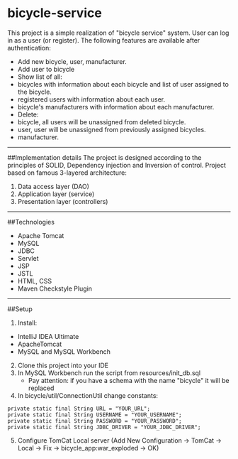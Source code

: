# bicycle-service
This project is a simple realization of "bicycle service" system. User can log in as a user (or register). The following features are available after authentication:

- Add new bicycle, user, manufacturer.
- Add user to bicycle
- Show list of all:
- bicycles with information about each bicycle and list of user assigned to the bicycle.
- registered users with information about each user.
- bicycle's manufacturers with information about each manufacturer.
- Delete:
- bicycle, all users will be unassigned from deleted bicycle.
- user, user will be unassigned from previously assigned bicycles.
- manufacturer.

---
##Implementation details
The project is designed according to the principles of SOLID, Dependency injection and Inversion of control. Project based on famous 3-layered architecture:

1. Data access layer (DAO)
2. Application layer (service)
3. Presentation layer (controllers)

---
##Technologies
- Apache Tomcat
- MySQL
- JDBC
- Servlet
- JSP
- JSTL
- HTML, CSS
- Maven Checkstyle Plugin

---
##Setup
1. Install:
- IntelliJ IDEA Ultimate
- ApacheTomcat
- MySQL and MySQL Workbench
2. Clone this project into your IDE
3. In MySQL Workbench run the script from resources/init_db.sql
    - Pay attention: if you have a schema with the name "bicycle" it will be replaced
4. In bicycle/util/ConnectionUtil change constants:
```
private static final String URL = "YOUR_URL";
private static final String USERNAME = "YOUR_USERNAME";
private static final String PASSWORD = "YOUR_PASSWORD";
private static final String JDBC_DRIVER = "YOUR_JDBC_DRIVER";
```
5. Configure TomCat Local server (Add New Configuration -> TomCat -> Local -> Fix -> bicycle_app:war_exploded -> OK)
